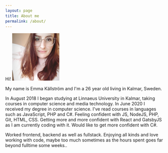 ```yaml
---
layout: page
title: About me
permalink: /about/
---
```


Hi!
<img src="https://github.com/codesis/codesis.github.io/blob/master/selfie.jpg?raw=true" alt="selfie" width="150"/>


My name is Emma Källström and I'm a 26 year old living in Kalmar, Sweden.

In August 2018 I began studying at Linnaeus University in Kalmar, taking courses in computer science and media technology.
In June 2020 I received my degree in computer science.
I've read courses in languages such as JavaScript, PHP and C#. Feeling confident with JS, NodeJS, PHP, Git, HTML, CSS. 
Getting more and more confident with React and GatsbyJS as I am currently coding with it. Would like to get more confident with C#.

Worked frontend, backend as well as fullstack. Enjoying all kinds and love working with code, maybe too much sometimes as the
hours spent goes far beyond fulltime some weeks..
